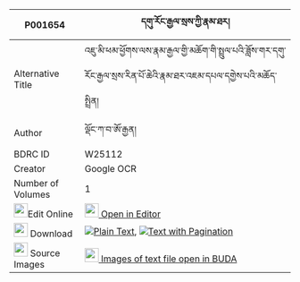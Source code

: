 |P001654|དགུ་རོང་རྒྱལ་སྲས་ཀྱི་རྣམ་ཐར། 
| --- | --- 
|Alternative Title |འཇུ་མི་ཕམ་ཕྱོགས་ལས་རྣམ་རྒྱལ་གྱི་མཆོག་གི་སྤྲུལ་པའི་ཟློས་གར་དགུ་རོང་རྒྱལ་སྲས་རིན་པོ་ཆེའི་རྣམ་ཐར་འཇམ་དཔལ་དགྱེས་པའི་མཆོད་སྤྲིན།
|Author| ལྡོང་ཀ་བ་ཨོ་རྒྱན།
|BDRC ID | W25112
|Creator | Google OCR
|Number of Volumes| 1
|<img width="25" src="https://img.icons8.com/color/25/000000/edit-property.png">Edit Online| [<img width="25" src="https://avatars.githubusercontent.com/u/45091458?s=200&v=4"> Open in Editor](http://editor.openpecha.org/P001654)
|<img width="25" src="https://img.icons8.com/fluent/48/000000/download-2.png"/>  Download | [![](https://img.icons8.com/color/20/000000/txt.png)Plain Text](https://github.com/Openpecha/P001654/releases/download/v1/gu_rong_gyalse_kyi_namtar_plain_P001654.zip), [![](https://img.icons8.com/color/20/000000/txt.png)Text with Pagination](https://github.com/Openpecha/P001654/releases/download/v1/gu_rong_gyalse_kyi_namtar_pages_P001654.zip)
|<img width="25" src="https://img.icons8.com/plasticine/100/000000/pictures-folder.png"/>  Source Images | [<img width="25" src="https://library.bdrc.io/icons/BUDA-small.svg"> Images of text file open in BUDA](https://library.bdrc.io/show/bdr:W25112)